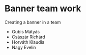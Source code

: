 # Banner team work
Creating a banner in a team

- Gubis Mátyás
- Császár Richárd
- Horváth Klaudia
- Nagy Evelin
